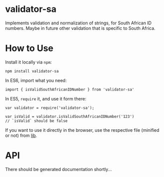 # validator-sa

Implements validation and normalization of strings, for South African ID
numbers. Maybe in future other validation that is specific to South Africa.

# How to Use

Install it locally via `npm`:

```
npm install validator-sa
```

In ES6, import what you need:

```
import { isValidSouthAfricanIDNumber } from 'validator-sa'
```

In ES5, `require` it, and use it form there:

```
var validator = require('validator-sa');

var isValid = validator.isValidSouthAfricanIDNumber('123')
// `isValid` should be false
```

If you want to use it directly in the browser, use the respective file
(minified or not) from [lib](./lib).

# API

There should be generated documentation shortly...

